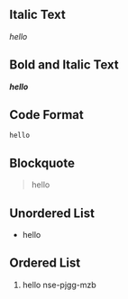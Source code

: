 
## Italic Text
*hello*

## Bold and Italic Text
***hello***

## Code Format
`hello`

## Blockquote
> hello

## Unordered List
- hello

## Ordered List
1. hello
nse-pjgg-mzb